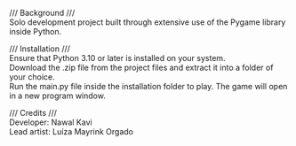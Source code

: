 /// Background /// <br />
Solo development project built through extensive use of the Pygame library inside Python. <br />

/// Installation /// <br />
Ensure that Python 3.10 or later is installed on your system. <br />
Download the .zip file from the project files and extract it into a folder of your choice. <br />
Run the main.py file inside the installation folder to play. The game will open in a new program window. <br />

/// Credits /// <br /> 
Developer: Nawal Kavi <br />
Lead artist: Luíza Mayrink Orgado <br />
